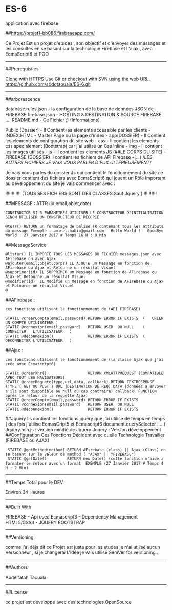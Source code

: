 # ES-6
application avec firebase

##https://projet1-bb086.firebaseapp.com/
    
Ce Projet Est un projet d'etudes , son objectif et d'envoyer des messages et les consultés en se basant sur la technologie Firebase et L'ajax , avec EcmaScript6 et POO

---------------------------------------------------------------------------------------------------------------------------------------------------------


##Prerequisites

Clone with HTTPS 
Use Git or checkout with SVN using the web URL.
https://github.com/abdotaouala/ES-6.git

    
---------------------------------------------------------------------------------------------------------------------------------------------------------


##arborescence
    
database.rules.json  - la configuration de la base de données JSON de FIREBASE
firebase.json        - HOSTING & DESTINATION & SOURCE FIREBASE ....
README.md            - Ce Fichier ;) (Informations)


Public (Dossier)     - Il Contient les elements accessible par les clients 
    - INDEX.HTML     - Master Page ou la page d'index
    - app(DOSSIER)   - Il Contient les elements de configuration du site web
            - css    - Il contient les elements css specialement (Bootstrap) car j'ai utilisé un Css Inline 
            - img    - Il contient les images utilisés
            - js     - Il contient les elements JS  (##LE CORPS DU SITE)
                     -FIREBASE (DOSSIER) Il contient les fichiers de API Firebase
                     -(...) /*LES AUTRES FICHIERS JE VAIS VOUS PARLER D'EUX ULTERIEUREMENT*/
                
Je vais vous parles du dossier Js qui contient le fonctionnement du site ce dossier contient des fichiers avec EcmaScript6 qui jouent un Rôle 
Important au developpement du site  je vais commençer avec : 

!!!!!!!!!!!! (TOUS SES FICHIERS SONT DES CLASSES Sauf Jquery ) !!!!!!!!!!

##MESSAGE   :
    ATTR (id,email,objet,date)

    CONSTRUCTOR SI 5 PARAMETRES UTILISER LE CONSTRUCTEUR D'INITIALISATION SINON UTILISER UN CONSTRUCTEUR DE RECOPIE

    @toTr() RETURN un formatage de balise TR contenant tous les attributs du message Exemple : amine.chabib@gmail.com	Hello World !	GoodBye World !	27 Janvier 2017 # Temps 16 H : 9 Min

##MessageService

    @lister() IL IMPORTE TOUS LES MESSAGES DU FICHIER messages.json avec AFirebase ou avec Ajax
    @ajouter(email,objet,corps) IL AJOUTE un Message en fonction de AFirebase ou Ajax et Retourne un résultat Visuel
    @supprimer(id) IL SUPPRIMER un Message en fonction de AFirebase ou Ajax et Retourne un résultat Visuel
    @modifier(id)  IL Modifie un Message en fonction de AFirebase ou Ajax et Retourne un résultat Visuel
    @
  
##AFirebase :
    
    ces fonctions utilisent le fonctionnement de (API FIREBASE) 

    STATIC @creerCompte(email,password) RETURN ERROR IF EXISTS  (   CREER UN COMPTE UTILISATEUR )
    STATIC @connexion(email,password)   RETURN USER  OU NULL    (   CONNECTER   L'UTILISATEUR   )
    STATIC @deconnexion()               RETURN ERROR IF EXISTS  (   DECONNECTER L'UTILISATEUR   )
##Ajax      :

    ces fonctions utilisent le fonctionnement de (la classe Ajax que j'ai crée avec Ecmascript6)
 
    STATIC @creerXhr()                  RETURN XMLHTTPREQUEST (COMPATIBLE AVEC TOUT LES NAVIGATEURS)
    STATIC @creerRequete(type,url,data, callback) RETURN TEXTRESPONSE (TYPE ( GET OU POST ) URL (DESTINATION DE REQ) DATA (données a envoyer s'ils sont disponible ou null ou cas contraire) callback( FUNCTION aprés le retour de la requette Ajax)
    STATIC @creerCompte(email,password) RETURN ERROR IF EXISTS
    STATIC @connexion(email,password)   RETURN USER  OU NULL
    STATIC @deconnexion()               RETURN ERROR IF EXISTS
##Jquery
    Ils contient les fonctions jquery que j'ai utilisé de temps en temps ( des fois j'utilise EcmasCript5 et Ecmascript6 document.querySelector .....)
    Jquery.min.js : version minifié de Jquery
    Jquery        : Version développement
##Configuration
    Ces Fonctions Décident avec quelle Technologie Travailler (FIREBASE ou AJAX)
    
     STATIC @getMethod(method) RETURN AFirebase (class) || Ajax (Class) en se basant sur la valeur de method ( "AJAX" || "FIREBASE")
     STATIC @getDate()         RETURN new Date() (cette fonction m'aide a formater le retour avec un format  EXEMPLE (27 Janvier 2017 # Temps 4 H : 2 Min)
    

---------------------------------------------------------------------------------------------------------------------------------------------------------


##Temps Total pour le DEV

Environ 34 Heures
    

---------------------------------------------------------------------------------------------------------------------------------------------------------


##Built With

FIREBASE - Api used
Ecmascript6 - Dependency Management
HTML5/CSS3 - 
JQUERY
BOOTSTRAP
    

---------------------------------------------------------------------------------------------------------------------------------------------------------


##Versioning


comme j'ai déja dit ce Projet est juste pour les etudes je n'ai utilisé aucun Versionneur , si je changerai L'idée je vais utilisé SemVer for versioning..
    

---------------------------------------------------------------------------------------------------------------------------------------------------------


##Authors

Abdelfatah Taouala
  

---------------------------------------------------------------------------------------------------------------------------------------------------------


##License

ce projet est développé avec des technologies OpenSource 
